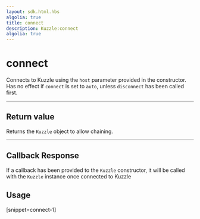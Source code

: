 ```yaml
---
layout: sdk.html.hbs
algolia: true
title: connect
description: Kuzzle:connect
algolia: true
---
```

  

# connect
Connects to Kuzzle using the `host` parameter provided in the constructor.
Has no effect if ``connect`` is set to ``auto``, unless ``disconnect`` has been called first.

---

## Return value

Returns the `Kuzzle` object to allow chaining.

---

## Callback Response

If a callback has been provided to the `Kuzzle` constructor, it will be called with the `Kuzzle` instance once connected to Kuzzle

## Usage

[snippet=connect-1]
